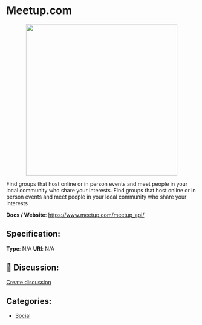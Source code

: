 # Meetup.com
<p align="center">
    <img width="400" src="https://raw.githubusercontent.com/apis-list/apis-list/apis/meetup-com/logo_256x256.png" />
</p>

Find groups that host online or in person events and meet people in your local community who share your interests. Find groups that host online or in person events and meet people in your local community who share your interests

**Docs / Website**: https://www.meetup.com/meetup_api/

## Specification:
**Type**:  N/A 
**URI**:  N/A 

## 💬 Discussion:
[Create discussion](link)

## Categories:
- [Social](https://github.com/apis-list/apis-list#social)





